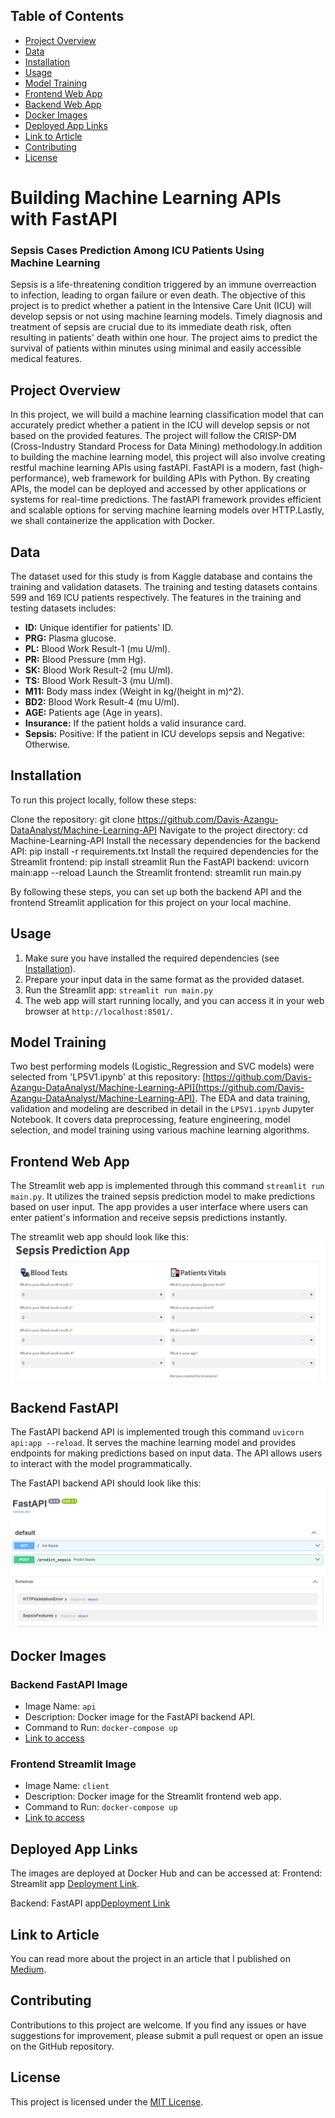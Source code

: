 ## Table of Contents

- [Project Overview](#project-overview)
- [Data](#data)
- [Installation](#installation)
- [Usage](#usage)
- [Model Training](#model-training)
- [Frontend Web App](#frontend-web-app)
- [Backend Web App](#backend-web-app)
- [Docker Images](#docker-images)
- [Deployed App Links](#deployed-app-links)
- [Link to Article](#link-to-article)
- [Contributing](#contributing)
- [License](#license)

# Building Machine Learning APIs with FastAPI
### Sepsis Cases Prediction Among ICU Patients Using Machine Learning

Sepsis is a life-threatening condition triggered by an immune overreaction to infection, leading to organ failure or even death. The objective of this project is to predict whether a patient in the Intensive Care Unit (ICU) will develop sepsis or not using machine learning models. Timely diagnosis and treatment of sepsis are crucial due to its immediate death risk, often resulting in patients' death within one hour. The project aims to predict the survival of patients within minutes using minimal and easily accessible medical features.

## Project Overview

In this project, we will build a machine learning classification model that can accurately predict whether a patient in the ICU will develop sepsis or not based on the provided features. The project will follow the CRISP-DM (Cross-Industry Standard Process for Data Mining) methodology.In addition to building the machine learning model, this project will also involve creating restful machine learning APIs using fastAPI. FastAPI is a modern, fast (high-performance), web framework for building APIs with Python. By creating APIs, the model can be deployed and accessed by other applications or systems for real-time predictions. The fastAPI framework provides efficient and scalable options for serving machine learning models over HTTP.Lastly, we shall containerize the application with Docker. 


## Data
The dataset used for this study is from Kaggle database and contains the training and validation datasets. The training and testing datasets  contains 599 and 169 ICU patients respectively. The features in the training and testing datasets includes:

- **ID:** Unique identifier for patients' ID.
- **PRG:** Plasma glucose.
- **PL:** Blood Work Result-1 (mu U/ml).
- **PR:** Blood Pressure (mm Hg).
- **SK:** Blood Work Result-2 (mu U/ml).
- **TS:** Blood Work Result-3 (mu U/ml).
- **M11:** Body mass index (Weight in kg/(height in m)^2).
- **BD2:** Blood Work Result-4 (mu U/ml).
- **AGE:** Patients age (Age in years).
- **Insurance:** If the patient holds a valid insurance card.
- **Sepsis:** Positive: If the patient in ICU develops sepsis and Negative: Otherwise.


## Installation

To run this project locally, follow these steps:

Clone the repository: git clone https://github.com/Davis-Azangu-DataAnalyst/Machine-Learning-API
Navigate to the project directory: cd Machine-Learning-API
Install the necessary dependencies for the backend API: pip install -r requirements.txt
Install the required dependencies for the Streamlit frontend: pip install streamlit
Run the FastAPI backend: uvicorn main:app --reload
Launch the Streamlit frontend: streamlit run main.py

By following these steps, you can set up both the backend API and the frontend Streamlit application for this project on your local machine.

## Usage


1. Make sure you have installed the required dependencies (see [Installation](#installation)).
2. Prepare your input data in the same format as the provided dataset.
3. Run the Streamlit app: `streamlit run main.py`
4. The web app will start running locally, and you can access it in your web browser at `http://localhost:8501/`.

## Model Training

Two best performing models (Logistic_Regression and SVC models) were selected from 'LP5V1.ipynb' at this repository: [https://github.com/Davis-Azangu-DataAnalyst/Machine-Learning-API](https://github.com/Davis-Azangu-DataAnalyst/Machine-Learning-API). The EDA and data training, validation and modeling are  described in detail in the `LP5V1.ipynb` Jupyter Notebook. It covers data preprocessing, feature engineering, model selection, and model training using various machine learning algorithms.

## Frontend Web App

The Streamlit web app is implemented through this command `streamlit run main.py`. It utilizes the trained sepsis prediction model to make predictions based on user input. The app provides a user interface where users can enter patient's information and receive sepsis predictions instantly.

The streamlit web app should look like this:
![Alt text](Utils\Capture.PNG)


## Backend FastAPI

The FastAPI backend API is implemented trough this command `uvicorn api:app --reload`. It serves the machine learning model and provides endpoints for making predictions based on input data. The API allows users to interact with the model programmatically.

The FastAPI backend API should look like this:
![Alt text](Utils\Capture_1.PNG)

## Docker Images

### Backend FastAPI Image
- Image Name: `api`
- Description: Docker image for the FastAPI backend API.
- Command to Run: `docker-compose up`
- [Link to access](http://localhost/docs)

### Frontend Streamlit Image
- Image Name: `client`
- Description: Docker image for the Streamlit frontend web app.
- Command to Run: `docker-compose up`
- [Link to access](http://localhost:3030/)

## Deployed App Links

The images are deployed at Docker Hub and can be accessed at:
Frontend: Streamlit app [Deployment Link](https://hub.docker.com/repository/docker/datawhizz04/lp5-machine-learning-api-client).

Backend: FastAPI app[Deployment Link](https://https://hub.docker.com/repository/docker/datawhizz04/lp5-machine-learning-api-api)


## Link to Article
You can read more about the project in an article that I published on [Medium](https://medium.com/@daviskasore04/building-machine-learning-apis-with-fastapi-1b898da070a3). 

## Contributing

Contributions to this project are welcome. If you find any issues or have suggestions for improvement, please submit a pull request or open an issue on the GitHub repository.

## License

This project is licensed under the [MIT License](LICENSE).